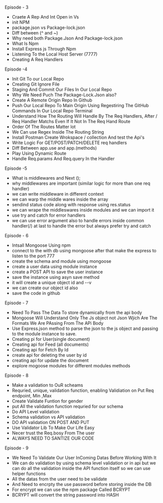 Episode - 3 

- Craete A Rep And Int Open in Vs 
- init NPM
- package.json vs Package-lock.json
- Diff between (^ and ~)
- Why need both Package.Json And Package-lock.json
- What Is Npm 
- Install Express js Through Npm 
- Listening To the Local Host Server (7777)
- Creating A Req Handlers 



Episode -4 

- Init Git To our Local Repo
- Creating Git Ignore File
- Staging And Commit Our Files In Our Local Repo 
- Why We Need Puch The Package-Lock.Json also?
- Create A Remote Origin Repo In Github
- Push Our Local Repo To Main Origin Using Regestiring The GitHub Commands In Our Local Repo Terminal
- Understand How The Routing Will Handle By The Req Handlers, After / Req Handler Matchs Even If It Not In The Req Hand Route
- Order Of The Routes Matter lot
- We Can use Regex Inside The Routing String 
- Install Postman Create Wrokspace / collection And test the Api's
- Write Logic For GET/POST/PATCH/DELETE req handlers 
- Diff Between app.use and app.(methods) 
- Play Using Dynamic Route 
- Handle Req.params And Req.query In the Handler 


Episode -5 

- What is middlewares and Next ();
- why middlewares are important (similar logic for more than one req handler)
- we can write middleware in different context
- we can warp the middle wares inside the array
- sendind status code along with response using res.status
- we can wrape the middleswares inside modules and we can import it 
- use try and catch for error handlers 
- we can use error argument also to handle errors inside common handler(/) at last to handle the error but always prefer try and catch


Episode - 6 
- Intsall Mongoose Using npm
- connect to the with db using mongoose after that make the express to listen to the port 777
- create the schema and module using mongoose 
- create a user data using module instance 
- create a POST API to save the user instance 
- save the instance using asyn save method
- it will create a unique object id and --v 
- we can create our object id also 
- save the code in github


Episode - 7
- Need To Pass The Data To store dynamically from the api body
- Mongoose Will Understand Only The Js object not Json Wjich Are The Formats We Are PAssing From The APi Body
- Use Express.json method to parse the json to the js object and passing to the module instance to save.
- Creating pi for User(single document)
- Creating api for Feed (all documents)
- Creating api for Fetch By Id
- create api for deleting the user by id 
- creating api for update the document 
- explore mogoose modules for different modules methods 



Episode - 8
- Make a validation to OuR scheams 
- Requried, unique, validation function, enabling Validiation on Put Req endpoint, Min ,Max
- Create Validate Funtion for gender
- put All the validation function requried for our schema 
- Do API Level validation 
- Schema validation vs API validation
- DO API validation ON POST AND PUT
- Use Validator Lib To Make Our Life Easy
- Necer trust the Req.bosy From The user 
- ALWAYS NEED TO SANTIZE OUR CODE 


Episode - 9
- We Need To Validate Our User InComing Datas Before Working With It 
- We can do validation by using schema level validation or in api but we can do all the validation inside the API function itself so we can use helper functions
- All the datas from the user need to be validate 
- And Need to encrpty the use password before storing inside the DB 
- For encrypt we can use the npm package Called BCRYPT
- BCRYPT will convert the string password into HASH 


